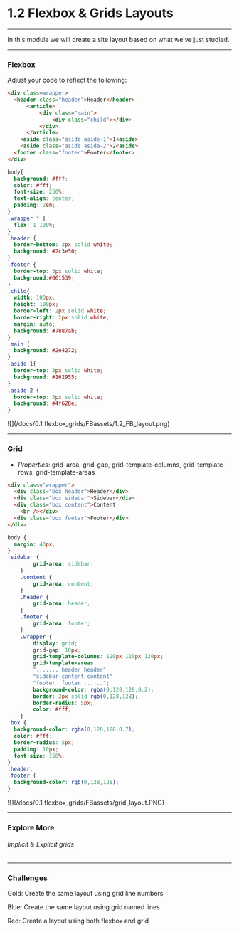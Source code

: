 # 1.2 Flexbox & Grids Layouts

---
In this module we will create a site layout based on what we've just studied.

<hr/>

### Flexbox

Adjust your code to reflect the following:

```html
<div class=wrapper>
  <header class="header">Header</header>
      <article>
          <div class="main">
              <div class="child"></div>
          </div>
      </article>
    <aside class="aside aside-1">1<aside>
    <aside class="aside aside-2">2<aside>
  <footer class="footer">Footer</footer>
</div>
```

```css
body{
  background: #fff;
  color: #fff;
  font-size: 250%;
  text-align: center;
  padding: 2em;
}
.wrapper * {
  flex: 1 100%;
}
.header {
  border-bottom: 3px solid white;
  background: #2c3e50;
}
.footer {
  border-top: 3px solid white;
  background:#061539;
}
.child{
  width: 100px;
  height: 100px;
  border-left: 2px solid white;
  border-right: 2px solid white;
  margin: auto;
  background: #7887ab;
}
.main {
  background: #2e4272;
}
.aside-1{
  border-top: 3px solid white;
  background: #162955;
}
.aside-2 {
  border-top: 3px solid white;
  background: #4f628e;
}

```

![](/docs/0.1 flexbox_grids/FBassets/1.2_FB_layout.png)

---

### Grid

* _Properties_:  grid-area, grid-gap, grid-template-columns, grid-template-rows, grid-template-areas

```html
<div class="wrapper">
  <div class="box header">Header</div>
  <div class="box sidebar">Sidebar</div>
  <div class="box content">Content
    <br /></div>
  <div class="box footer">Footer</div>
</div>
```

```css
body {
  margin: 40px;
}
.sidebar {
        grid-area: sidebar;
    }
    .content {
        grid-area: content;
    }
    .header {
        grid-area: header;
    }
    .footer {
        grid-area: footer;
    }
    .wrapper {
        display: grid;
        grid-gap: 10px;
        grid-template-columns: 120px 120px 120px;
        grid-template-areas:
        "....... header header"
        "sidebar content content"
        "footer  footer ......";
        background-color: rgba(0,128,128,0.2);
        border: 2px solid rgb(0,128,128);
        border-radius: 5px;
        color: #fff;
    }
.box {
  background-color: rgba(0,128,128,0.7);
  color: #fff;
  border-radius: 5px;
  padding: 10px;
  font-size: 150%;
}
.header,
.footer {
  background-color: rgb(0,128,128);
}
```

![](/docs/0.1 flexbox_grids/FBassets/grid_layout.PNG)

---

### Explore More

###### Implicit & Explicit grids

---

### Challenges

Gold: Create the same layout using grid line numbers

Blue: Create the same layout using grid named lines

Red: Create a layout using both flexbox and grid

